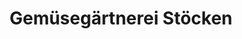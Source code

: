 ---
title: "Gemüsegärtnerei Stöcken"
url: /halver/gemuesegaertnerei-stoecken/
shop: Lebensmittel
---
